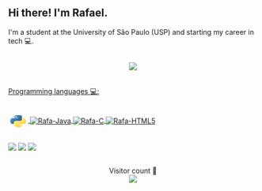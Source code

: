 ## Hi there! I'm Rafael.

I'm a student at the University of São Paulo (USP) and starting my career in tech 💻.

##

<div align="center">
  <a href="https://github.com/rafael-varago">
  <img height="180em" src="https://github-readme-stats.vercel.app/api?username=rafael-varago&show_icons=true&theme=nord&include_all_commits=true&count_private=true"/>
</div>

##
  
  Programming languages 💻:
  
  <div style="display: inline_block"><br>
    <img align="center" alt="Rafa-Python" height="30" width="40" src="https://raw.githubusercontent.com/devicons/devicon/master/icons/python/python-original.svg">
    <img align="center" alt="Rafa-Java" height="40" width="60" src="https://cdn.jsdelivr.net/gh/devicons/devicon/icons/java/java-original-wordmark.svg">
    <img align="center" alt="Rafa-C" height="30" width="40" src="https://cdn.jsdelivr.net/gh/devicons/devicon/icons/c/c-original.svg">
    <img align="center" alt="Rafa-HTML5" height="40" width="60" src="https://cdn.jsdelivr.net/gh/devicons/devicon/icons/html5/html5-original-wordmark.svg">
  </div>
  
##
  
<div> 
  <a href="https://instagram.com/rafael_varago" target="_blank"><img src="https://img.shields.io/badge/-Instagram-%23E4405F?style=for-the-badge&logo=instagram&logoColor=white" target="_blank"></a>
  <a href = "mailto:rvarago1@gmail.com"><img src="https://img.shields.io/badge/-Gmail-%23333?style=for-the-badge&logo=gmail&logoColor=white" target="_blank"></a>
  <a href="https://www.linkedin.com/in/rafael-varago-de-castro-5903a919a/" target="_blank"><img src="https://img.shields.io/badge/-LinkedIn-%230077B5?style=for-the-badge&logo=linkedin&logoColor=white" target="_blank"></a>
 
</div>
 
##
  
<div>
  
  <p align="center"> 
  Visitor count 🖖
  <br>
  <img src="https://profile-counter.glitch.me/rafael-varago/count.svg" />
</p>
  
  </div>
